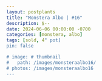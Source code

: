```yaml
---
layout: postplants
title: "Monstera Albo | #16"
description: $--
date: 2024-06-06 00:00:00 -0700
categories: [monstera, albo]
tags: [sold, 4" pot]
pin: false

# image: # thumbnail
#   path: /images/monsteraalbo16/
# photos: /images/monsteraalbo16
---
```

